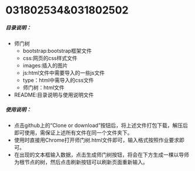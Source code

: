 # 031802534&031802502

##### 目录说明：

- 师门树
  - bootstrap:bootstrap框架文件
  - css:网页的css样式文件
  - images:插入的图片
  - js:html文件中需要导入的一些js文件
  - type：html中需导入的css文件
  - 师门树：html文件  
- README:目录说明与使用说明文件

##### 使用说明：

- 点击github上的“Clone or download”按钮后，将上述文件打包下载，解压后即可使用，需保证上述所有文件在同一个文件夹下。
- 使用时直接用Chrome打开师门树.html文件即可，输入格式按照作业要求即可。
- 在出现的文本框输入数据，点击生成师门树按钮，将会在下方生成一棵以导师为根节点的树，然后点击刷新按钮可以刷新页面重新输入。